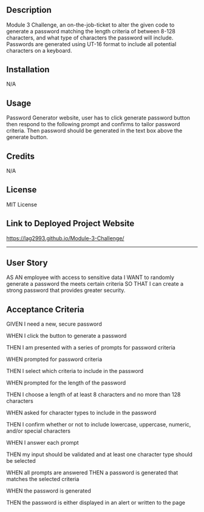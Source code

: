 # <Module-Challenge-3>
## Description
  Module 3 Challenge, an on-the-job-ticket to alter the given code to generate a password matching the length criteria of between 8-128 characters, and what type of characters the password will  include. Passwords are generated using UT-16 format to include all potential characters on a keyboard.  
  
## Installation
N/A

## Usage
  Password Generator website, user has to click generate password button then respond to the following prompt and confirms to tailor password criteria. Then password should be generated in the text box above the generate button.  
## Credits

  N/A
## License
  MIT License

## Link to  Deployed Project Website 
 https://lag2993.github.io/Module-3-Challenge/
  
---  
## User Story
 AS AN employee with access to sensitive data I WANT to randomly generate a password the meets certain criteria SO THAT I can create a strong password that provides greater security. 


## Acceptance Criteria

GIVEN I need a new, secure password
  
WHEN I click the button to generate a password
  
THEN I am presented with a series of prompts for password criteria
  
WHEN prompted for password criteria
  
THEN I select which criteria to include in the password
  
WHEN prompted for the length of the password
  
THEN I choose a length of at least 8 characters and no more than 128 characters
  
WHEN asked for character types to include in the password
  
THEN I confirm whether or not to include lowercase, uppercase, numeric, and/or special characters
  
WHEN I answer each prompt
  
THEN my input should be validated and at least one character type should be selected

WHEN all prompts are answered
THEN a password is generated that matches the selected criteria

WHEN the password is generated
  
THEN the password is either displayed in an alert or written to the page
